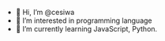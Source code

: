 - 👋 Hi, I’m @cesiwa
- 👀 I’m interested in programming language
- 🌱 I’m currently learning JavaScript, Python.

<!---
cesiwa/cesiwa is a ✨ special ✨ repository because its `README.md` (this file) appears on your GitHub profile.
You can click the Preview link to take a look at your changes.
--->
